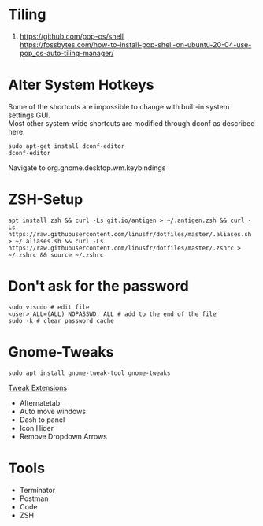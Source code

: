 # Tiling

1. https://github.com/pop-os/shell  
   https://fossbytes.com/how-to-install-pop-shell-on-ubuntu-20-04-use-pop_os-auto-tiling-manager/

# Alter System Hotkeys

Some of the shortcuts are impossible to change with built-in system settings GUI.  
Most other system-wide shortcuts are modified through dconf as described here.

```
sudo apt-get install dconf-editor
dconf-editor
```

Navigate to org.gnome.desktop.wm.keybindings

# ZSH-Setup

```
apt install zsh && curl -Ls git.io/antigen > ~/.antigen.zsh && curl -Ls https://raw.githubusercontent.com/linusfr/dotfiles/master/.aliases.sh  > ~/.aliases.sh && curl -Ls https://raw.githubusercontent.com/linusfr/dotfiles/master/.zshrc > ~/.zshrc && source ~/.zshrc
```

# Don't ask for the password   

```    
sudo visudo # edit file    
<user> ALL=(ALL) NOPASSWD: ALL # add to the end of the file    
sudo -k # clear password cache    
```   

# Gnome-Tweaks   

```
sudo apt install gnome-tweak-tool gnome-tweaks   
```     
[Tweak Extensions](https://extensions.gnome.org/)

- Alternatetab
- Auto move windows
- Dash to panel
- Icon Hider
- Remove Dropdown Arrows

# Tools   
- Terminator
- Postman
- Code
- ZSH
